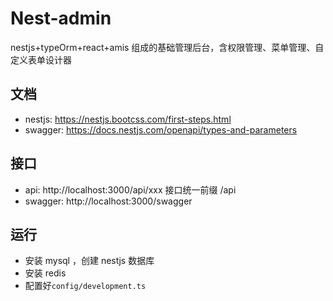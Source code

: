 # Nest-admin

nestjs+typeOrm+react+amis 组成的基础管理后台，含权限管理、菜单管理、自定义表单设计器

## 文档

- nestjs: https://nestjs.bootcss.com/first-steps.html
- swagger: https://docs.nestjs.com/openapi/types-and-parameters

## 接口

- api: http://localhost:3000/api/xxx 接口统一前缀 /api
- swagger: http://localhost:3000/swagger

## 运行

- 安装 mysql ，创建 nestjs 数据库
- 安装 redis
- 配置好`config/development.ts`
